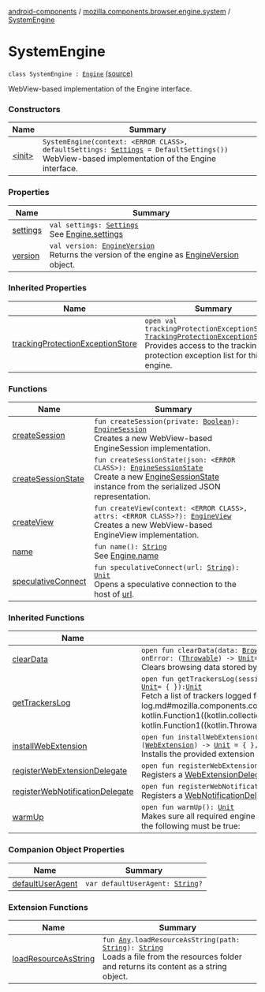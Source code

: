 [android-components](../../index.md) / [mozilla.components.browser.engine.system](../index.md) / [SystemEngine](./index.md)

# SystemEngine

`class SystemEngine : `[`Engine`](../../mozilla.components.concept.engine/-engine/index.md) [(source)](https://github.com/mozilla-mobile/android-components/blob/master/components/browser/engine-system/src/main/java/mozilla/components/browser/engine/system/SystemEngine.kt#L27)

WebView-based implementation of the Engine interface.

### Constructors

| Name | Summary |
|---|---|
| [&lt;init&gt;](-init-.md) | `SystemEngine(context: <ERROR CLASS>, defaultSettings: `[`Settings`](../../mozilla.components.concept.engine/-settings/index.md)` = DefaultSettings())`<br>WebView-based implementation of the Engine interface. |

### Properties

| Name | Summary |
|---|---|
| [settings](settings.md) | `val settings: `[`Settings`](../../mozilla.components.concept.engine/-settings/index.md)<br>See [Engine.settings](../../mozilla.components.concept.engine/-engine/settings.md) |
| [version](version.md) | `val version: `[`EngineVersion`](../../mozilla.components.concept.engine.utils/-engine-version/index.md)<br>Returns the version of the engine as [EngineVersion](../../mozilla.components.concept.engine.utils/-engine-version/index.md) object. |

### Inherited Properties

| Name | Summary |
|---|---|
| [trackingProtectionExceptionStore](../../mozilla.components.concept.engine/-engine/tracking-protection-exception-store.md) | `open val trackingProtectionExceptionStore: `[`TrackingProtectionExceptionStorage`](../../mozilla.components.concept.engine.content.blocking/-tracking-protection-exception-storage/index.md)<br>Provides access to the tracking protection exception list for this engine. |

### Functions

| Name | Summary |
|---|---|
| [createSession](create-session.md) | `fun createSession(private: `[`Boolean`](https://kotlinlang.org/api/latest/jvm/stdlib/kotlin/-boolean/index.html)`): `[`EngineSession`](../../mozilla.components.concept.engine/-engine-session/index.md)<br>Creates a new WebView-based EngineSession implementation. |
| [createSessionState](create-session-state.md) | `fun createSessionState(json: <ERROR CLASS>): `[`EngineSessionState`](../../mozilla.components.concept.engine/-engine-session-state/index.md)<br>Create a new [EngineSessionState](../../mozilla.components.concept.engine/-engine-session-state/index.md) instance from the serialized JSON representation. |
| [createView](create-view.md) | `fun createView(context: <ERROR CLASS>, attrs: <ERROR CLASS>?): `[`EngineView`](../../mozilla.components.concept.engine/-engine-view/index.md)<br>Creates a new WebView-based EngineView implementation. |
| [name](name.md) | `fun name(): `[`String`](https://kotlinlang.org/api/latest/jvm/stdlib/kotlin/-string/index.html)<br>See [Engine.name](../../mozilla.components.concept.engine/-engine/name.md) |
| [speculativeConnect](speculative-connect.md) | `fun speculativeConnect(url: `[`String`](https://kotlinlang.org/api/latest/jvm/stdlib/kotlin/-string/index.html)`): `[`Unit`](https://kotlinlang.org/api/latest/jvm/stdlib/kotlin/-unit/index.html)<br>Opens a speculative connection to the host of [url](speculative-connect.md#mozilla.components.browser.engine.system.SystemEngine$speculativeConnect(kotlin.String)/url). |

### Inherited Functions

| Name | Summary |
|---|---|
| [clearData](../../mozilla.components.concept.engine/-engine/clear-data.md) | `open fun clearData(data: `[`BrowsingData`](../../mozilla.components.concept.engine/-engine/-browsing-data/index.md)` = BrowsingData.all(), host: `[`String`](https://kotlinlang.org/api/latest/jvm/stdlib/kotlin/-string/index.html)`? = null, onSuccess: () -> `[`Unit`](https://kotlinlang.org/api/latest/jvm/stdlib/kotlin/-unit/index.html)` = { }, onError: (`[`Throwable`](https://kotlinlang.org/api/latest/jvm/stdlib/kotlin/-throwable/index.html)`) -> `[`Unit`](https://kotlinlang.org/api/latest/jvm/stdlib/kotlin/-unit/index.html)` = { }): `[`Unit`](https://kotlinlang.org/api/latest/jvm/stdlib/kotlin/-unit/index.html)<br>Clears browsing data stored by the engine. |
| [getTrackersLog](../../mozilla.components.concept.engine/-engine/get-trackers-log.md) | `open fun getTrackersLog(session: `[`EngineSession`](../../mozilla.components.concept.engine/-engine-session/index.md)`, onSuccess: (`[`List`](https://kotlinlang.org/api/latest/jvm/stdlib/kotlin.collections/-list/index.html)`<`[`TrackerLog`](../../mozilla.components.concept.engine.content.blocking/-tracker-log/index.md)`>) -> `[`Unit`](https://kotlinlang.org/api/latest/jvm/stdlib/kotlin/-unit/index.html)`, onError: (`[`Throwable`](https://kotlinlang.org/api/latest/jvm/stdlib/kotlin/-throwable/index.html)`) -> `[`Unit`](https://kotlinlang.org/api/latest/jvm/stdlib/kotlin/-unit/index.html)` = { }): `[`Unit`](https://kotlinlang.org/api/latest/jvm/stdlib/kotlin/-unit/index.html)<br>Fetch a list of trackers logged for a given [session](../../mozilla.components.concept.engine/-engine/get-trackers-log.md#mozilla.components.concept.engine.Engine$getTrackersLog(mozilla.components.concept.engine.EngineSession, kotlin.Function1((kotlin.collections.List((mozilla.components.concept.engine.content.blocking.TrackerLog)), kotlin.Unit)), kotlin.Function1((kotlin.Throwable, kotlin.Unit)))/session) . |
| [installWebExtension](../../mozilla.components.concept.engine/-engine/install-web-extension.md) | `open fun installWebExtension(id: `[`String`](https://kotlinlang.org/api/latest/jvm/stdlib/kotlin/-string/index.html)`, url: `[`String`](https://kotlinlang.org/api/latest/jvm/stdlib/kotlin/-string/index.html)`, allowContentMessaging: `[`Boolean`](https://kotlinlang.org/api/latest/jvm/stdlib/kotlin/-boolean/index.html)` = true, onSuccess: (`[`WebExtension`](../../mozilla.components.concept.engine.webextension/-web-extension/index.md)`) -> `[`Unit`](https://kotlinlang.org/api/latest/jvm/stdlib/kotlin/-unit/index.html)` = { }, onError: (`[`String`](https://kotlinlang.org/api/latest/jvm/stdlib/kotlin/-string/index.html)`, `[`Throwable`](https://kotlinlang.org/api/latest/jvm/stdlib/kotlin/-throwable/index.html)`) -> `[`Unit`](https://kotlinlang.org/api/latest/jvm/stdlib/kotlin/-unit/index.html)` = { _, _ -> }): `[`Unit`](https://kotlinlang.org/api/latest/jvm/stdlib/kotlin/-unit/index.html)<br>Installs the provided extension in this engine. |
| [registerWebExtensionDelegate](../../mozilla.components.concept.engine/-engine/register-web-extension-delegate.md) | `open fun registerWebExtensionDelegate(webExtensionDelegate: `[`WebExtensionDelegate`](../../mozilla.components.concept.engine.webextension/-web-extension-delegate/index.md)`): `[`Unit`](https://kotlinlang.org/api/latest/jvm/stdlib/kotlin/-unit/index.html)<br>Registers a [WebExtensionDelegate](../../mozilla.components.concept.engine.webextension/-web-extension-delegate/index.md) to be notified of engine events related to web extensions |
| [registerWebNotificationDelegate](../../mozilla.components.concept.engine/-engine/register-web-notification-delegate.md) | `open fun registerWebNotificationDelegate(webNotificationDelegate: `[`WebNotificationDelegate`](../../mozilla.components.concept.engine.webnotifications/-web-notification-delegate/index.md)`): `[`Unit`](https://kotlinlang.org/api/latest/jvm/stdlib/kotlin/-unit/index.html)<br>Registers a [WebNotificationDelegate](../../mozilla.components.concept.engine.webnotifications/-web-notification-delegate/index.md) to be notified of engine events related to web notifications |
| [warmUp](../../mozilla.components.concept.engine/-engine/warm-up.md) | `open fun warmUp(): `[`Unit`](https://kotlinlang.org/api/latest/jvm/stdlib/kotlin/-unit/index.html)<br>Makes sure all required engine initialization logic is executed. The details are specific to individual implementations, but the following must be true: |

### Companion Object Properties

| Name | Summary |
|---|---|
| [defaultUserAgent](default-user-agent.md) | `var defaultUserAgent: `[`String`](https://kotlinlang.org/api/latest/jvm/stdlib/kotlin/-string/index.html)`?` |

### Extension Functions

| Name | Summary |
|---|---|
| [loadResourceAsString](../../mozilla.components.support.test.file/kotlin.-any/load-resource-as-string.md) | `fun `[`Any`](https://kotlinlang.org/api/latest/jvm/stdlib/kotlin/-any/index.html)`.loadResourceAsString(path: `[`String`](https://kotlinlang.org/api/latest/jvm/stdlib/kotlin/-string/index.html)`): `[`String`](https://kotlinlang.org/api/latest/jvm/stdlib/kotlin/-string/index.html)<br>Loads a file from the resources folder and returns its content as a string object. |
